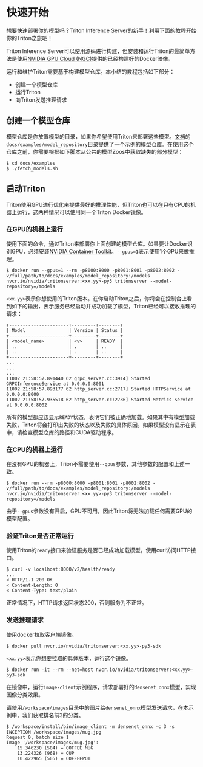 # 快速开始

想要快速部署你的模型吗？Triton Inference Server的新手！利用下面的[教程](https://github.com/triton-inference-server/tutorials#quick-deploy)开始你的Triton之旅吧！

Triton Inference Server可以使用源码进行构建，但安装和运行Triton的最简单方法是使用[NVIDIA GPU Cloud (NGC)](https://catalog.ngc.nvidia.com/)提供的已经构建好的Docker映像。

运行和维护Triton需要基于构建模型仓库。本小结的教程包括如下部分：

- 创建一个模型仓库
- 运行Triton
- 向Triton发送推理请求

## 创建一个模型仓库

模型仓库是你放置模型的目录，如果你希望使用Triton来部署这些模型。[文档](https://github.com/triton-inference-server/server/tree/main/docs/examples)的`docs/examples/model_repository`目录提供了一个示例的模型仓库。在使用这个仓库之前，你需要根据如下脚本从公共的模型Zoos中获取缺失的部分模型：

```shell
$ cd docs/examples
$ ./fetch_models.sh
```

## 启动Triton

Triton使用GPU进行优化来提供最好的推理性能，但Triton也可以在只有CPU的机器上运行，这两种情况可以使用同一个Triton Docker镜像。

### 在GPU的机器上运行

使用下面的命令，通过Triton来部署你上面创建的模型仓库。如果要让Docker识别GPU，必须安装[NVIDIA Container Toolkit](https://github.com/NVIDIA/nvidia-docker)。`--gpus=1`表示使用1个GPU来做推理。

```shell
$ docker run --gpus=1 --rm -p8000:8000 -p8001:8001 -p8002:8002 -v/full/path/to/docs/examples/model_repository:/models nvcr.io/nvidia/tritonserver:<xx.yy>-py3 tritonserver --model-repository=/models
```

 `<xx.yy>`表示你想使用的Triton版本。在你启动Triton之后，你将会在控制台上看到如下的输出，表示服务已经启动并成功加载了模型，Triton已经可以接收推理的请求：

```shell
+----------------------+---------+--------+
| Model                | Version | Status |
+----------------------+---------+--------+
| <model_name>         | <v>     | READY  |
| ..                   | .       | ..     |
| ..                   | .       | ..     |
+----------------------+---------+--------+
...
...
...
I1002 21:58:57.891440 62 grpc_server.cc:3914] Started GRPCInferenceService at 0.0.0.0:8001
I1002 21:58:57.893177 62 http_server.cc:2717] Started HTTPService at 0.0.0.0:8000
I1002 21:58:57.935518 62 http_server.cc:2736] Started Metrics Service at 0.0.0.0:8002
```

所有的模型都应该显示`READY`状态，表明它们被正确地加载。如果其中有模型加载失败，Triton将会打印出失败的状态以及失败的具体原因。如果模型没有显示在表中，请检查模型仓库的路径和CUDA驱动程序。

### 在CPU的机器上运行

在没有GPU的机器上，Trion不需要使用`--gpus`参数，其他参数的配置和上述一致。

```shell
$ docker run --rm -p8000:8000 -p8001:8001 -p8002:8002 -v/full/path/to/docs/examples/model_repository:/models nvcr.io/nvidia/tritonserver:<xx.yy>-py3 tritonserver --model-repository=/models
```

由于`--gpus`参数没有开启，GPU不可用，因此Triton将无法加载任何需要GPU的模型配置。

### 验证Triton是否正常运行

使用Triton的`ready`接口来验证服务是否已经成功加载模型。使用curl访问HTTP接口。

```shell
$ curl -v localhost:8000/v2/health/ready
...
< HTTP/1.1 200 OK
< Content-Length: 0
< Content-Type: text/plain
```

正常情况下，HTTP请求返回状态200，否则服务为不正常。

### 发送推理请求

使用docker拉取客户端镜像。

```shell
$ docker pull nvcr.io/nvidia/tritonserver:<xx.yy>-py3-sdk
```

`<xx.yy>`表示你想要拉取的具体版本，运行这个镜像。

```shell
$ docker run -it --rm --net=host nvcr.io/nvidia/tritonserver:<xx.yy>-py3-sdk
```

在镜像中，运行`image-client`示例程序，请求部署好的`densenet_onnx`模型，实现图像分类效果。

请使用`/workspace/images`目录中的图片给`densenet_onnx`模型发送请求，在本示例中，我们获取排名前3的分类。

```shell
$ /workspace/install/bin/image_client -m densenet_onnx -c 3 -s INCEPTION /workspace/images/mug.jpg
Request 0, batch size 1
Image '/workspace/images/mug.jpg':
    15.346230 (504) = COFFEE MUG
    13.224326 (968) = CUP
    10.422965 (505) = COFFEEPOT
```

